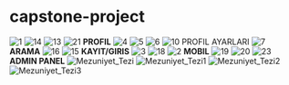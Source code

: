# capstone-project
![1](https://user-images.githubusercontent.com/58143573/141209925-a31fd239-b9a6-4964-a4f9-b35452c297c2.png)
![14](https://user-images.githubusercontent.com/58143573/141209958-e5572f06-48bf-433c-b537-aa3baad02a9c.png)
![13](https://user-images.githubusercontent.com/58143573/141209994-96204f38-ebed-4092-b29b-5be70321c9c6.png)
![21](https://user-images.githubusercontent.com/58143573/141210210-72aeb6ff-972e-43c7-a790-c7c739478c69.png)
**PROFIL**
![4](https://user-images.githubusercontent.com/58143573/141210081-aa3e9640-1691-4dc0-a401-1a24c70b0c46.png)
![5](https://user-images.githubusercontent.com/58143573/141210101-9c9e65c8-e7ee-481a-8b94-f1a550857c53.png)
![6](https://user-images.githubusercontent.com/58143573/141210137-4530df06-ec41-4792-98be-64754c74e003.png)
![10](https://user-images.githubusercontent.com/58143573/141210170-e0c7023b-ac5e-4ae8-bd80-dd81e5a0e58c.png)
PROFIL AYARLARI
![7](https://user-images.githubusercontent.com/58143573/141210346-c80c0d42-4f6c-466e-ba56-5826c0276e10.png)
**ARAMA**
![16](https://user-images.githubusercontent.com/58143573/141210443-a8b26cae-0e40-458b-9e0f-f47f5a2e03b6.png)
![15](https://user-images.githubusercontent.com/58143573/141210475-08f68cfe-34d1-4cee-8acc-736a3a5069a2.png)
**KAYIT/GIRIS**
![3](https://user-images.githubusercontent.com/58143573/141210604-353c584b-74a2-40fa-80be-7b7079dcb692.png)
![18](https://user-images.githubusercontent.com/58143573/141210608-99cc7281-129a-4322-8236-801edc41cee1.png)
![2](https://user-images.githubusercontent.com/58143573/141210612-f19c484c-9717-45f3-901e-7f011c2a13c4.png)
**MOBIL**
![19](https://user-images.githubusercontent.com/58143573/141210530-890543fa-c361-4666-8846-e41a37932493.png)
![20](https://user-images.githubusercontent.com/58143573/141210552-d227209d-1d16-420d-8e9d-ae05dcd4272d.png)
![23](https://user-images.githubusercontent.com/58143573/141210561-0297a5ab-ba98-48f7-8054-cee794a03985.png)
**ADMIN PANEL**
![Mezuniyet_Tezi](https://user-images.githubusercontent.com/58143573/141210642-99e01255-0916-4347-a9d0-bc63ab4b58b3.jpg)
![Mezuniyet_Tezi1](https://user-images.githubusercontent.com/58143573/141210644-52f7bc6c-99b8-4738-864c-c8dcbcfcd1e1.jpg)
![Mezuniyet_Tezi2](https://user-images.githubusercontent.com/58143573/141210645-980b3b72-0a84-45a2-b7d8-609e6a2ecdb4.jpg)
![Mezuniyet_Tezi3](https://user-images.githubusercontent.com/58143573/141210650-93199056-dbf0-44f5-8920-45d02b3aabd2.jpg)

